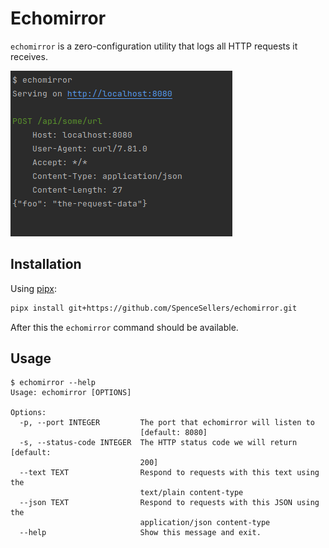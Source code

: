 # Echomirror
`echomirror` is a zero-configuration utility that logs all HTTP requests it receives.

![Example usage of echomirror](docs/assets/example.png)

## Installation
Using [pipx](https://github.com/pypa/pipx):
```bash
pipx install git+https://github.com/SpenceSellers/echomirror.git
```

After this the `echomirror` command should be available.
## Usage

```
$ echomirror --help
Usage: echomirror [OPTIONS]

Options:
  -p, --port INTEGER         The port that echomirror will listen to
                             [default: 8080]
  -s, --status-code INTEGER  The HTTP status code we will return  [default:
                             200]
  --text TEXT                Respond to requests with this text using the
                             text/plain content-type
  --json TEXT                Respond to requests with this JSON using the
                             application/json content-type
  --help                     Show this message and exit.
```

